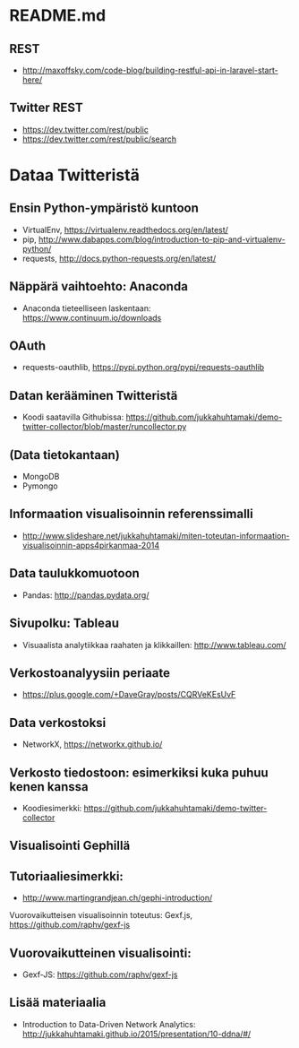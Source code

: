 # README.md

## REST

* http://maxoffsky.com/code-blog/building-restful-api-in-laravel-start-here/

## Twitter REST

* https://dev.twitter.com/rest/public
* https://dev.twitter.com/rest/public/search

# Dataa Twitteristä

## Ensin Python-ympäristö kuntoon

* VirtualEnv, https://virtualenv.readthedocs.org/en/latest/
* pip, http://www.dabapps.com/blog/introduction-to-pip-and-virtualenv-python/
* requests, http://docs.python-requests.org/en/latest/

## Näppärä vaihtoehto: Anaconda

* Anaconda tieteelliseen laskentaan: https://www.continuum.io/downloads

## OAuth

* requests-oauthlib, https://pypi.python.org/pypi/requests-oauthlib

## Datan kerääminen Twitteristä

* Koodi saatavilla Githubissa: https://github.com/jukkahuhtamaki/demo-twitter-collector/blob/master/runcollector.py

## (Data tietokantaan)

* MongoDB
* Pymongo

## Informaation visualisoinnin referenssimalli

* http://www.slideshare.net/jukkahuhtamaki/miten-toteutan-informaation-visualisoinnin-apps4pirkanmaa-2014

## Data taulukkomuotoon

* Pandas: http://pandas.pydata.org/

## Sivupolku: Tableau

* Visuaalista analytiikkaa raahaten ja klikkaillen: http://www.tableau.com/

## Verkostoanalyysiin periaate

* https://plus.google.com/+DaveGray/posts/CQRVeKEsUvF

## Data verkostoksi
* NetworkX, https://networkx.github.io/

## Verkosto tiedostoon: esimerkiksi kuka puhuu kenen kanssa
* Koodiesimerkki: https://github.com/jukkahuhtamaki/demo-twitter-collector

## Visualisointi Gephillä

## Tutoriaaliesimerkki:
* http://www.martingrandjean.ch/gephi-introduction/

Vuorovaikutteisen visualisoinnin toteutus: Gexf.js, https://github.com/raphv/gexf-js

## Vuorovaikutteinen visualisointi: 

* Gexf-JS: https://github.com/raphv/gexf-js

## Lisää materiaalia

* Introduction to Data-Driven Network Analytics: http://jukkahuhtamaki.github.io/2015/presentation/10-ddna/#/
